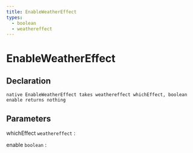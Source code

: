 ```yaml
---
title: EnableWeatherEffect
types:
  - boolean
  - weathereffect
---
```


# EnableWeatherEffect

## Declaration

```jass
native EnableWeatherEffect takes weathereffect whichEffect, boolean enable returns nothing
```

## Parameters
whichEffect `weathereffect`
: 

enable `boolean`
: 
